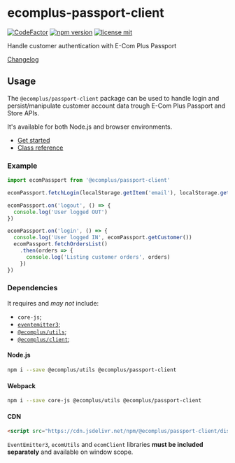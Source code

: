 # ecomplus-passport-client

[![CodeFactor](https://www.codefactor.io/repository/github/ecomclub/ecomplus-passport-client/badge)](https://www.codefactor.io/repository/github/ecomclub/ecomplus-passport-client)
[![npm version](https://img.shields.io/npm/v/@ecomplus/passport-client.svg)](https://www.npmjs.org/@ecomplus/passport-client)
[![license mit](https://img.shields.io/badge/License-MIT-yellow.svg)](https://opensource.org/licenses/MIT)

Handle customer authentication with E-Com Plus Passport

[Changelog](https://github.com/ecomclub/ecomplus-passport-client/blob/master/CHANGELOG.md)

## Usage

The `@ecomplus/passport-client` package can be used to handle login and
persist/manipulate customer account data trough E-Com Plus Passport and Store APIs.

It's available for both Node.js and browser environments.

- [Get started](http://developers.e-com.plus/ecomplus-passport-client/module-@ecomplus_passport-client.html)
- [Class reference](http://developers.e-com.plus/ecomplus-passport-client/EcomPassport.html)

### Example

```js
import ecomPassport from '@ecomplus/passport-client'

ecomPassport.fetchLogin(localStorage.getItem('email'), localStorage.getItem('doc_number'))

ecomPassport.on('logout', () => {
  console.log('User logged OUT')
})

ecomPassport.on('login', () => {
  console.log('User logged IN', ecomPassport.getCustomer())
  ecomPassport.fetchOrdersList()
    .then(orders => {
      console.log('Listing customer orders', orders)
    })
})
```

### Dependencies

It requires and _may not_ include:

- `core-js`;
- [`eventemitter3`](https://github.com/primus/eventemitter3);
- [`@ecomplus/utils`](https://github.com/ecomclub/ecomplus-utils);
- [`@ecomplus/client`](https://github.com/ecomclub/ecomplus-client);

#### Node.js

```bash
npm i --save @ecomplus/utils @ecomplus/passport-client
```

#### Webpack

```bash
npm i --save core-js @ecomplus/utils @ecomplus/passport-client
```

#### CDN

```html
<script src="https://cdn.jsdelivr.net/npm/@ecomplus/passport-client/dist/ecom-passport.var.min.js"></script>
```

`EventEmitter3`, `ecomUtils` and `ecomClient` libraries **must be included separately**
and available on window scope.
